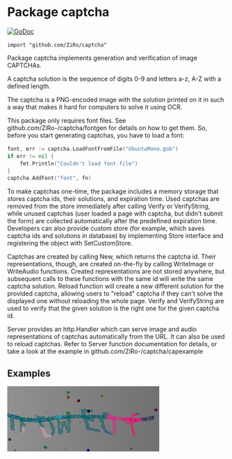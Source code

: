 Package captcha
=====================
[![GoDoc](https://godoc.org/github.com/ZiRo-/captcha?status.svg)](https://godoc.org/github.com/ZiRo-/captcha)

	import "github.com/ZiRo/captcha"

Package captcha implements generation and verification of image CAPTCHAs.

A captcha solution is the sequence of digits 0-9 and letters a-z, A-Z 
with a defined length.

The captcha is a PNG-encoded image with the solution printed on
it in such a way that makes it hard for computers to solve it using OCR.

This package only requires font files. See github.com/ZiRo-/captcha/fontgen
for details on how to get them.
So, before you start generating captchas, you have to load a font:
``` go
font, err := captcha.LoadFontFromFile("UbuntuMono.gob")
if err != nil {
	fmt.Println("Couldn't load font file")
}
captcha.AddFont("font", fn)
```

To make captchas one-time, the package includes a memory storage that stores
captcha ids, their solutions, and expiration time. Used captchas are removed
from the store immediately after calling Verify or VerifyString, while
unused captchas (user loaded a page with captcha, but didn't submit the
form) are collected automatically after the predefined expiration time.
Developers can also provide custom store (for example, which saves captcha
ids and solutions in database) by implementing Store interface and
registering the object with SetCustomStore.

Captchas are created by calling New, which returns the captcha id. Their
representations, though, are created on-the-fly by calling WriteImage or
WriteAudio functions. Created representations are not stored anywhere, but
subsequent calls to these functions with the same id will write the same
captcha solution. Reload function will create a new different solution for
the provided captcha, allowing users to "reload" captcha if they can't solve
the displayed one without reloading the whole page.  Verify and VerifyString
are used to verify that the given solution is the right one for the given
captcha id.

Server provides an http.Handler which can serve image and audio
representations of captchas automatically from the URL. It can also be used
to reload captchas.  Refer to Server function documentation for details, or
take a look at the example in github.com/ZiRo-/captcha/capexample


Examples
--------

![Image](https://github.com/ZiRo-/captcha/raw/master/capgen/example.png)

